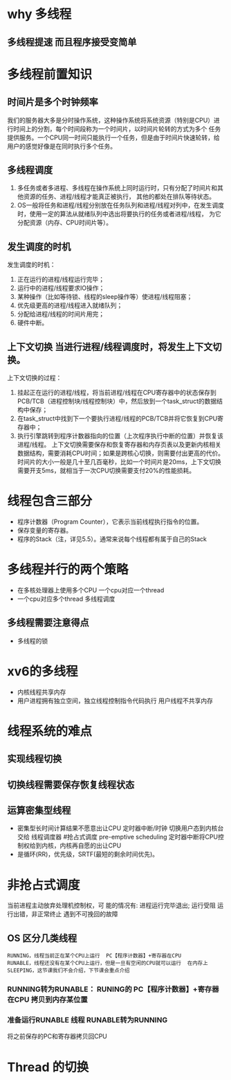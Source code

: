 # why 多线程
## 多线程提速 而且程序接受变简单
# 多线程前置知识
## 时间片是多个时钟频率
我们的服务器大多是分时操作系统，这种操作系统将系统资源（特别是CPU）进行时间上的分割，每个时间段称为一个时间片，以时间片轮转的方式为多个
任务提供服务。一个CPU同一时间只能执行一个任务，但是由于时间片快速轮转，给用户的感觉好像是在同时执行多个任务。
## 多线程调度
1. 多任务或者多进程、多线程在操作系统上同时运行时，只有分配了时间片和其他资源的任务、进程/线程才能真正被执行，
其他的都处在排队等待状态。
2. OS一般将任务和进程/线程分别放在任务队列和进程/线程对列中，在发生调度时，使用一定的算法从就绪队列中选出将要执行的任务或者进程/线程，
为它分配资源（内存、CPU时间片等）。
## 发生调度的时机
发生调度的时机：
1. 正在运行的进程/线程运行完毕；
2. 运行中的进程/线程要求IO操作；
3. 某种操作（比如等待锁、线程的sleep操作等）使进程/线程阻塞；
4. 优先级更高的进程/线程进入就绪队列；
5. 分配给进程/线程的时间片用完；
6. 硬件中断。
## 上下文切换  当进行进程/线程调度时，将发生上下文切换。
上下文切换的过程：
1. 挂起正在运行的进程/线程，将当前进程/线程在CPU寄存器中的状态保存到PCB/TCB（进程控制块/线程控制块）中，然后放到一个task_struct的数据结构中保存；
2. 在task_struct中找到下一个要执行进程/线程的PCB/TCB并将它恢复到CPU寄存器中；
3. 执行引擎跳转到程序计数器指向的位置（上次程序执行中断的位置）并恢复该进程/线程。
上下文切换需要保存和恢复寄存器和内存页表以及更新内核相关数据结构，需要消耗CPU时间；如果是跨核心切换，则需要付出更高的代价。
时间片的大小一般是几十至几百毫秒，比如一个时间片是20ms，上下文切换需要开支5ms，就相当于一次CPU切换需要支付20%的性能损耗。
# 线程包含三部分
- 程序计数器（Program Counter），它表示当前线程执行指令的位置。
- 保存变量的寄存器。
- 程序的Stack（注，详见5.5）。通常来说每个线程都有属于自己的Stack
# 多线程并行的两个策略
- 在多核处理器上使用多个CPU 一个cpu对应一个thread 
- 一个cpu对应多个thread 多线程调度
## 多线程需要注意得点
- 多线程的锁
# xv6的多线程
- 内核线程共享内存
- 用户进程拥有独立空间，独立线程控制指令代码执行 用户线程不共享内存
# 线程系统的难点
## 实现线程切换
## 切换线程需要保存恢复线程状态 
## 运算密集型线程
- 密集型长时间计算结果不愿意出让CPU
 定时器中断/时钟 切换用户态到内核台 交给 线程调度器 
#抢占式调度 pre-emptive scheduling 
定时器中断将CPU控制权给到内核，内核再自愿的出让CPU
- 是循环(RR)，优先级，SRTF(最短的剩余时间优先)。
# 非抢占式调度
  当前进程主动放弃处理机控制权，可 能的情况有:
      进程运行完毕退出;
      运行受阻
      运行出错，非正常终止
      遇到不可挽回的故障

## OS 区分几类线程
    RUNNING，线程当前正在某个CPU上运行  PC【程序计数器】+寄存器在CPU
    RUNABLE，线程还没有在某个CPU上运行，但是一旦有空闲的CPU就可以运行  在内存上
    SLEEPING，这节课我们不会介绍，下节课会重点介绍    
### RUNNING转为RUNABLE： RUNING的 PC【程序计数器】+寄存器在CPU 拷贝到内存某位置     
### 准备运行RUNABLE 线程   RUNABLE转为RUNNING
将之前保存的PC和寄存器拷贝回CPU
# Thread 的切换
